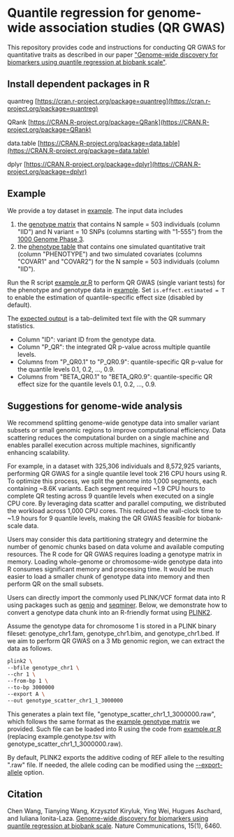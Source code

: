 # Quantile regression for genome-wide association studies (QR GWAS)

This repository provides code and instructions for conducting QR GWAS for quantitative traits as described in our paper ["Genome-wide discovery for biomarkers using quantile regression at biobank scale"](https://www.nature.com/articles/s41467-024-50726-x).



## Install dependent packages in R

quantreg [https://cran.r-project.org/package=quantreg](https://cran.r-project.org/package=quantreg)

QRank [https://CRAN.R-project.org/package=QRank](https://CRAN.R-project.org/package=QRank)

data.table [https://CRAN.R-project.org/package=data.table](https://CRAN.R-project.org/package=data.table)

dplyr [https://CRAN.R-project.org/package=dplyr](https://CRAN.R-project.org/package=dplyr)



## Example

We provide a toy dataset in [example](/example). 
The input data includes 
1) the [genotype matrix](example/example.genotype.tsv) that contains N sample = 503 individuals (column "IID") 
and N variant = 10 SNPs (columns starting with "1-555") from the [1000 Genome Phase 3](https://www.internationalgenome.org/category/phase-3/).
2) the [phenotype table](example/example.phenotype.tsv) that contains one simulated quantitative trait (column "PHENOTYPE") and two simulated covariates (columns "COVAR1" and "COVAR2") for the N sample = 503 individuals (column "IID").

Run the R script [example.qr.R](example.qr.R) to perform QR GWAS (single variant tests) for the phenotype and genotype data in [example](/example). Set ```is.effect.estimated = T``` to enable the estimation of quantile-specific effect size (disabled by default).

The [expected output](example/example.sumstat.tsv) is a tab-delimited text file with the QR summary statistics. 
- Column "ID": variant ID from the genotype data.
- Column "P_QR": the integrated QR p-value across multiple quantile levels.
- Columns from "P_QR0.1" to "P_QR0.9": quantile-specific QR p-value for the quantile levels 0.1, 0.2, ..., 0.9.
- Columns from "BETA_QR0.1" to "BETA_QR0.9": quantile-specific QR effect size for the quantile levels 0.1, 0.2, ..., 0.9.



## Suggestions for genome-wide analysis

We recommend splitting genome-wide genotype data into smaller variant subsets or small genomic regions to improve computational efficiency. Data scattering reduces the computational burden on a single machine and enables parallel execution across multiple machines, significantly enhancing scalability. 

For example, in a dataset with 325,306 individuals and 8,572,925 variants, performing QR GWAS for a single quantile level took 216 CPU hours using R. To optimize this process, we split the genome into 1,000 segments, each containing ~8.6K variants. Each segment required ~1.9 CPU hours to complete QR testing across 9 quantile levels when executed on a single CPU core. By leveraging data scatter and parallel computing, we distributed the workload across 1,000 CPU cores. This reduced the wall-clock time to ~1.9 hours for 9 quantile levels, making the QR GWAS feasible for biobank-scale data.


Users may consider this data partitioning strategry and determine the number of genomic chunks based on data volume and available computing resources. The R code for QR GWAS requires loading a genotype matrix in memory. Loading whole-genome or chromosome-wide genotype data into R consumes significant memory and processing time. It would be much easier to load a smaller chunk of genotype data into memory and then perform QR on the small subsets. 

Users can directly import the commonly used PLINK/VCF format data into R using packages such as [genio](https://github.com/OchoaLab/genio) and [seqminer](https://github.com/zhanxw/seqminer). Below, we demonstrate how to convert a genotype data chunk into an R-friendly format using [PLINK2](https://www.cog-genomics.org/plink/2.0/).


Assume the genotype data for chromosome 1 is stored in a PLINK binary fileset: genotype_chr1.fam, genotype_chr1.bim, and genotype_chr1.bed. If we aim to perform QR GWAS on a 3 Mb genomic region, we can extract the data as follows.

```bash
plink2 \
--bfile genotype_chr1 \
--chr 1 \
--from-bp 1 \
--to-bp 3000000
--export A \
--out genotype_scatter_chr1_1_3000000
```

This generates a plain text file, "genotype_scatter_chr1_1_3000000.raw", which follows the same format as the [example genotype matrix](example/example.genotype.tsv) we provided. Such file can be loaded into R using the code from [example.qr.R](example.qr.R) (replacing example.genotype.tsv with genotype_scatter_chr1_1_3000000.raw). 

By default, PLINK2 exports the additive coding of REF allele to the resulting ".raw" file. If needed, the allele coding can be modified using the [--export-allele](https://www.cog-genomics.org/plink/2.0/data#export) option.



## Citation

Chen Wang, Tianying Wang, Krzysztof Kiryluk, Ying Wei, Hugues Aschard, and Iuliana Ionita-Laza. [Genome-wide discovery for biomarkers using quantile regression at biobank scale](https://www.nature.com/articles/s41467-024-50726-x). Nature Communications, 15(1), 6460.


